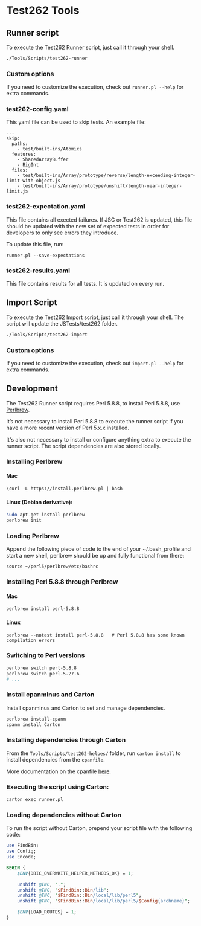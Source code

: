 # Test262 Tools

## Runner script

To execute the Test262 Runner script, just call it through your shell.

```sh
./Tools/Scripts/test262-runner
```

### Custom options

If you need to customize the execution, check out `runner.pl --help` for extra commands.

### test262-config.yaml

This yaml file can be used to skip tests. An example file:
```
---
skip:
  paths:
    - test/built-ins/Atomics
  features:
    - SharedArrayBuffer
    - BigInt
  files:
    - test/built-ins/Array/prototype/reverse/length-exceeding-integer-limit-with-object.js
    - test/built-ins/Array/prototype/unshift/length-near-integer-limit.js
```

### test262-expectation.yaml

This file contains all exected failures. If JSC or Test262 is updated, this file should be updated with the new set of expected tests in order for developers to only see errors they introduce.

To update this file, run:
```
runner.pl --save-expectations
```

### test262-results.yaml

This file contains results for all tests. It is updated on every run.

## Import Script

To execute the Test262 Import script, just call it through your shell. The script will update the JSTests/test262 folder.

```sh
./Tools/Scripts/test262-import
```

### Custom options

If you need to customize the execution, check out `import.pl --help` for extra commands.

## Development

The Test262 Runner script requires Perl 5.8.8, to install Perl 5.8.8, use [Perlbrew](https://perlbrew.pl/).

It’s not necessary to install Perl 5.8.8 to execute the runner script if you have a more recent version of Perl 5.x.x installed.

It's also not necessary to install or configure anything extra to execute the runner script. The script dependencies are also stored locally.

### Installing Perlbrew

#### Mac

`\curl -L https://install.perlbrew.pl | bash`

#### Linux (Debian derivative):

```sh
sudo apt-get install perlbrew
perlbrew init
```

### Loading Perlbrew

Append the following piece of code to the end of your ~/.bash_profile and start a
new shell, perlbrew should be up and fully functional from there:

`source ~/perl5/perlbrew/etc/bashrc`

### Installing Perl 5.8.8 through Perlbrew

#### Mac

`perlbrew install perl-5.8.8`

#### Linux

`perlbrew --notest install perl-5.8.8   # Perl 5.8.8 has some known compilation errors`

### Switching to Perl versions

```sh
perlbrew switch perl-5.8.8
perlbrew switch perl-5.27.6
# ...
```

### Install cpanminus and Carton

Install cpanminus and Carton to set and manage dependencies.

```sh
perlbrew install-cpanm
cpanm install Carton
```

### Installing dependencies through Carton

From the `Tools/Scripts/test262-helpes/` folder, run `carton install` to install dependencies from the `cpanfile`.

More documentation on the cpanfile [here](https://metacpan.org/pod/distribution/Module-CPANfile/lib/cpanfile.pod).

### Executing the script using Carton:

```sh
carton exec runner.pl
```

### Loading dependencies without Carton

To run the script without Carton, prepend your script file with the following code:

```perl
use FindBin;
use Config;
use Encode;

BEGIN {
    $ENV{DBIC_OVERWRITE_HELPER_METHODS_OK} = 1;

    unshift @INC, ".";
    unshift @INC, "$FindBin::Bin/lib";
    unshift @INC, "$FindBin::Bin/local/lib/perl5";
    unshift @INC, "$FindBin::Bin/local/lib/perl5/$Config{archname}";

    $ENV{LOAD_ROUTES} = 1;
}
```
